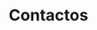 ---
title: "Contactos"
description : "this is a meta description"

# Homepage
homepage_enable: true
homepage_title: "Fale conosco"


## Section
class:
background: "../img/headers/header4.jpg"
#
content_title : ""
content : "Nós somos bué fixes e tal, não hesitem em falar conosco que respondemos logo e se pagarem justo nós trabalhamos justo e cenas assim e tal."
# Info
mobile_country_code : "351"
mobile : "962757100"
email : "cofragemsilva@hotmail.com"
location : "Lagoa, Portugal"
# Form
form:
    form_enable: true
    form_title: Envie-nos uma mensagem
    form_subject_tip: "Orçamento, Aluguer de Material, etc..."

draft: false
---